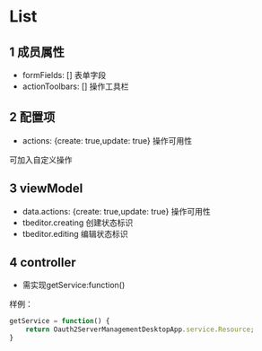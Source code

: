 # List
## 1 成员属性
- formFields: [] 表单字段
- actionToolbars: [] 操作工具栏
## 2 配置项
- actions: {create: true,update: true} 操作可用性

可加入自定义操作
## 3 viewModel
- data.actions: {create: true,update: true} 操作可用性
- tbeditor.creating 创建状态标识
- tbeditor.editing 编辑状态标识
## 4 controller
- 需实现getService:function()

样例：
```js
getService = function() {
    return Oauth2ServerManagementDesktopApp.service.Resource;
}
```

